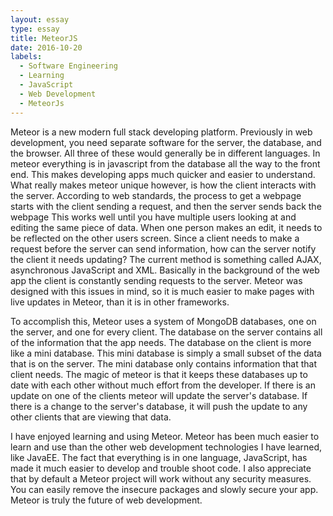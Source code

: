 ```yaml
---
layout: essay
type: essay
title: MeteorJS
date: 2016-10-20
labels:
  - Software Engineering
  - Learning
  - JavaScript
  - Web Development
  - MeteorJs
---
```


Meteor is a new modern full stack developing platform.
Previously in web development, you need separate software for the server, the database, and the browser.
All three of these would generally be in different languages.
In meteor everything is in javascript from the database all the way to the front end.
This makes developing apps much quicker and easier to understand.
What really makes meteor unique however, is how the client interacts with the server.
According to web standards, the process to get a webpage starts with the client sending a request, and then the server sends back the webpage
This works well until you have multiple users looking at and editing the same piece of data.
When one person makes an edit, it needs to be reflected on the other users screen.
Since a client needs to make a request before the server can send information, how can the server notify the client it needs updating?
The current method is something called AJAX, asynchronous JavaScript and XML.
Basically in the background of the web app the client is constantly sending requests to the server.
Meteor was designed with this issues in mind, so it is much easier to make pages with live updates in Meteor, than it is in other frameworks.

To accomplish this, Meteor uses a system of MongoDB databases, one on the server, and one for every client.
The database on the server contains all of the information that the app needs.
The database on the client is more like a mini database.
This mini database is simply a small subset of the data that is on the server.
The mini database only contains information that that client needs.
The magic of meteor is that it keeps these databases up to date with each other without much effort from the developer.
If there is an update on one of the clients meteor will update the server's database.
If there is a change to the server's database, it will push the update to any other clients that are viewing that data.

I have enjoyed learning and using Meteor.
Meteor has been much easier to learn and use than the other web development technologies I have learned, like JavaEE.
The fact that everything is in one language, JavaScript, has made it much easier to develop and trouble shoot code.
I also appreciate that by default a Meteor project will work without any security measures.
You can easily remove the insecure packages and slowly secure your app.
Meteor is truly the future of web development.
